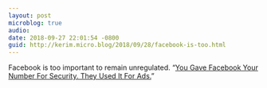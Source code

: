 ```yaml
---
layout: post
microblog: true
audio: 
date: 2018-09-27 22:01:54 -0800
guid: http://kerim.micro.blog/2018/09/28/facebook-is-too.html
---
```

Facebook is too important to remain unregulated. “[You Gave Facebook Your Number For Security. They Used It For Ads.](https://www.eff.org/deeplinks/2018/09/you-gave-facebook-your-number-security-they-used-it-ads)”
